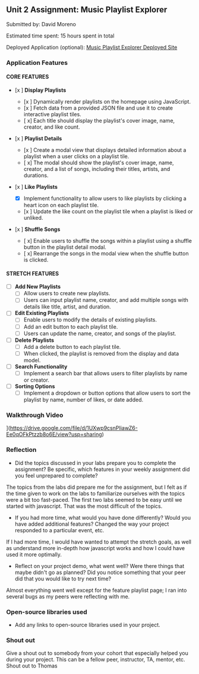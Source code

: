 
## Unit 2 Assignment: Music Playlist Explorer

Submitted by: David Moreno

Estimated time spent: 15 hours spent in total

Deployed Application (optional): [Music Playlist Explorer Deployed Site](ADD_LINK_HERE)

### Application Features

#### CORE FEATURES

- [x ] **Display Playlists**
  - [x ] Dynamically render playlists on the homepage using JavaScript.
  - [x ] Fetch data from a provided JSON file and use it to create interactive playlist tiles.
  - [ x] Each title should display the playlist's cover image, name, creator, and like count.

- [x ] **Playlist Details**
  - [x ] Create a modal view that displays detailed information about a playlist when a user clicks on a playlist tile.
  - [ x] The modal should show the playlist's cover image, name, creator, and a list of songs, including their titles, artists, and durations.

- [x ] **Like Playlists**
  - [x] Implement functionality to allow users to like playlists by clicking a heart icon on each playlist tile.
  - [x ] Update the like count on the playlist tile when a playlist is liked or unliked.

- [x ] **Shuffle Songs**
  - [ x] Enable users to shuffle the songs within a playlist using a shuffle button in the playlist detail modal.
  - [ x] Rearrange the songs in the modal view when the shuffle button is clicked.

#### STRETCH FEATURES

- [ ] **Add New Playlists**
  - [ ] Allow users to create new playlists.
  - [ ] Users can input playlist name, creator, and add multiple songs with details like title, artist, and duration.

- [ ] **Edit Existing Playlists**
  - [ ] Enable users to modify the details of existing playlists.
  - [ ] Add an edit button to each playlist tile.
  - [ ] Users can update the name, creator, and songs of the playlist.

- [ ] **Delete Playlists**
  - [ ] Add a delete button to each playlist tile.
  - [ ] When clicked, the playlist is removed from the display and data model.

- [ ] **Search Functionality**
  - [ ] Implement a search bar that allows users to filter playlists by name or creator.

- [ ] **Sorting Options**
  - [ ] Implement a dropdown or button options that allow users to sort the playlist by name, number of likes, or date added.

### Walkthrough Video

](https://drive.google.com/file/d/1UXwp9csnPIiawZ6-Ee0qOFkPtzzb8o6E/view?usp=sharing)

### Reflection

* Did the topics discussed in your labs prepare you to complete the assignment? Be specific, which features in your weekly assignment did you feel unprepared to complete?

The topics from the labs did prepare me for the assignment, but I felt as if the time given to work on the labs to familiarize ourselves with the topics were a bit too fast-paced. The first two labs seemed to be easy until we started with javascript. That was the most difficult of the topics.

* If you had more time, what would you have done differently? Would you have added additional features? Changed the way your project responded to a particular event, etc.
  
If I had more time, I would have wanted to attempt the stretch goals, as well as understand more in-depth how javascript works and how I could have used it more optimally.

* Reflect on your project demo, what went well? Were there things that maybe didn't go as planned? Did you notice something that your peer did that you would like to try next time?

Almost everything went well except for the feature playlist page; I ran into several bugs as my peers were reflecting with me.

### Open-source libraries used

- Add any links to open-source libraries used in your project.

### Shout out

Give a shout out to somebody from your cohort that especially helped you during your project. This can be a fellow peer, instructor, TA, mentor, etc.
Shout out to Thomas
